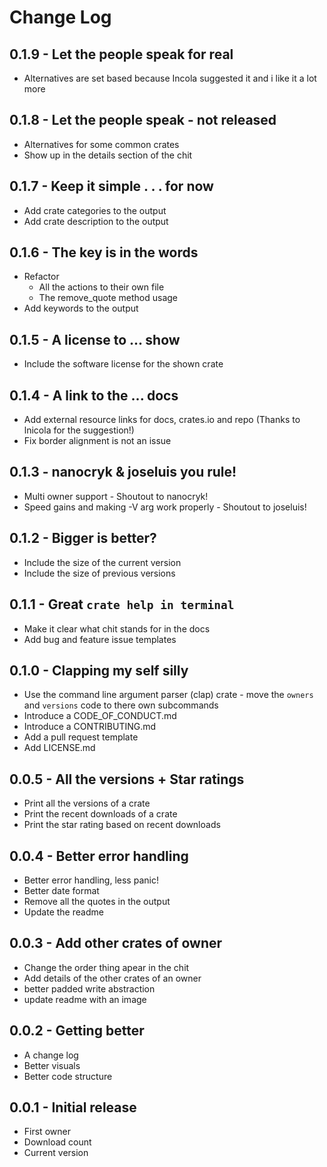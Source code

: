 
# Change Log

## 0.1.9 - Let the people speak for real
 - Alternatives are set based because Incola suggested it and i like it a lot more
 
## 0.1.8 - Let the people speak - not released
 - Alternatives for some common crates
 - Show up in the details section of the chit
 
## 0.1.7 - Keep it simple . . . for now
 - Add crate categories to the output
 - Add crate description to the output
 
## 0.1.6 - The key is in the words
 - Refactor 
   - All the actions to their own file
   - The remove_quote method usage
 - Add keywords to the output

## 0.1.5 - A license to ... show
 - Include the software license for the shown crate

## 0.1.4 - A link to the ... docs
 - Add external resource links for docs, crates.io and repo (Thanks to lnicola for the suggestion!)
 - Fix border alignment is not an issue

## 0.1.3 - nanocryk & joseluis you rule!
 - Multi owner support - Shoutout to nanocryk!
 - Speed gains and making -V arg work properly - Shoutout to joseluis! 

## 0.1.2 - Bigger is better?
 - Include the size of the current version
 - Include the size of previous versions

## 0.1.1 - Great `crate help in terminal`
 - Make it clear what chit stands for in the docs
 - Add bug and feature issue templates

## 0.1.0 - Clapping my self silly
 - Use the command line argument parser (clap) crate - move the `owners` and `versions` code to there own subcommands
 - Introduce a CODE_OF_CONDUCT.md
 - Introduce a CONTRIBUTING.md
 - Add a pull request template
 - Add LICENSE.md

## 0.0.5 - All the versions + Star ratings
 - Print all the versions of a crate
 - Print the recent downloads of a crate
 - Print the star rating based on recent downloads

## 0.0.4 - Better error handling
 - Better error handling, less panic!
 - Better date format
 - Remove all the quotes in the output
 - Update the readme 

## 0.0.3 - Add other crates of owner
 - Change the order thing apear in the chit
 - Add details of the other crates of an owner
 - better padded write abstraction
 - update readme with an image

## 0.0.2 - Getting better
 - A change log
 - Better visuals 
 - Better code structure

## 0.0.1 - Initial release
  - First owner
  - Download count
  - Current version
